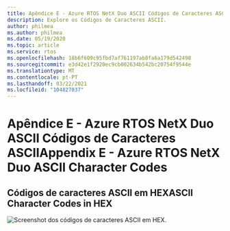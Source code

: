 ```yaml
---
title: Apêndice E - Azure RTOS NetX Duo ASCII Códigos de Caracteres ASCII
description: Explore os Códigos de Caracteres ASCII.
author: philmea
ms.author: philmea
ms.date: 05/19/2020
ms.topic: article
ms.service: rtos
ms.openlocfilehash: 18b6f609c95fbd7af761197ab8fa6a179d542498
ms.sourcegitcommit: e3d42e1f2920ec9cb002634b542bc20754f9544e
ms.translationtype: MT
ms.contentlocale: pt-PT
ms.lasthandoff: 03/22/2021
ms.locfileid: "104827037"
---
```

# <a name="appendix-e----azure-rtos-netx-duo-ascii-character-codes"></a><span data-ttu-id="186f4-103">Apêndice E - Azure RTOS NetX Duo ASCII Códigos de Caracteres ASCII</span><span class="sxs-lookup"><span data-stu-id="186f4-103">Appendix E -  Azure RTOS NetX Duo ASCII Character Codes</span></span> 

## <a name="ascii-character-codes-in-hex"></a><span data-ttu-id="186f4-104">Códigos de caracteres ASCII em HEX</span><span class="sxs-lookup"><span data-stu-id="186f4-104">ASCII Character Codes in HEX</span></span>

![Screenshot dos códigos de caracteres ASCII em HEX.](./media/user-guide/ascii-character-codes-hex.png)